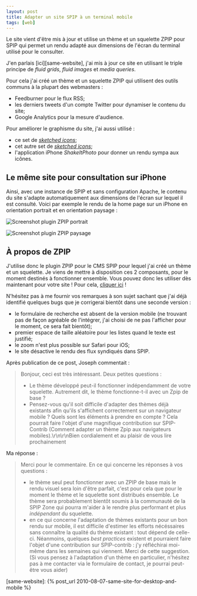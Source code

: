 ```yaml
---
layout: post
title: Adapter un site SPIP à un terminal mobile
tags: [web]
---
```


Le site vient d'être mis à jour et utilise un thème et un squelette ZPIP pour
SPIP qui permet un rendu adapté aux dimensions de l'écran du terminal utilisé
pour le consulter.

J'en parlais [ici][same-website], j'ai mis à jour ce site en utilisant le triple
principe de _fluid grids_, _fluid images_ et _media queries_.

Pour cela j'ai créé un thème et un squelette ZPIP qui utilisent des outils
communs à la plupart des webmasters :

- Feedburner pour le flux RSS;
- les derniers tweets d'un compte Twitter pour dynamiser le contenu du site;
- Google Analytics pour la mesure d'audience.

Pour améliorer le graphisme du site, j'ai aussi utilisé :

- ce set de
  [_sketched icons_](https://www.charfishdesign.com/19-free-hand-drawn-sketch-icons/);
- cet autre set de
  [_sketched icons_](https://www.webdesignerdepot.com/2009/04/24-free-exclusive-vector-icons-handy/);
- l'application iPhone _ShakeItPhoto_ pour donner un rendu sympa aux icônes.

## Le même site pour consultation sur iPhone

Ainsi, avec une instance de SPIP et sans configuration Apache, le contenu du
site s'adapte automatiquement aux dimensions de l'écran sur lequel il est
consulté. Voici par exemple le rendu de la home page sur un iPhone en
orientation portrait et en orientation paysage :

![Screenshot plugin ZPIP portrait](../../assets/images/screenshot-zpip-1.png)

![Screenshot plugin ZPIP paysage](../../assets/images/screenshot-zpip-2.png)

## À propos de ZPIP

J'utilise donc le plugin ZPIP pour le CMS SPIP pour lequel j'ai créé un thème et
un squelette. Je viens de mettre à disposition ces 2 composants, pour le moment
destinés à fonctionner ensemble. Vous pouvez donc les utiliser dès maintenant
pour votre site ! Pour cela,
[cliquer ici](https://code.google.com/archive/p/mfgridformobile/) !

N'hésitez pas à me fournir vos remarques à son sujet sachant que j'ai déjà
identifié quelques bugs que je corrigerai bientôt dans une seconde version :

- le formulaire de recherche est absent de la version mobile (ne trouvant pas de
  façon agréable de l'intégrer, j'ai choisi de ne pas l'afficher pour le moment,
  ce sera fait bientôt);
- premier espace de taille aléatoire pour les listes quand le texte est
  justifié;
- le zoom n'est plus possible sur Safari pour iOS;
- le site désactive le rendu des flux syndiqués dans SPIP.

Après publication de ce post, Joseph commentait :

> Bonjour, ceci est très intéressant. Deux petites questions :
>
> - Le thème développé peut-il fonctionner indépendamment de votre squelette.
>   Autrement dit, le thème fonctionne-t-il avec un Zpip de base ?
> - Pensez-vous qu'il soit difficile d'adapter des thèmes déjà existants afin
>   qu'ils s'affichent correctement sur un navigateur mobile ? Quels sont les
>   éléments à prendre en compte ? Cela pourrait faire l'objet d'une magnifique
>   contribution sur SPIP-Contrib (Comment adapter un thème Zpip aux navigateurs
>   mobiles).\r\n\r\nBien cordialement et au plaisir de vous lire prochainement

Ma réponse :

> Merci pour le commentaire. En ce qui concerne les réponses à vos questions :
>
> - le thème seul peut fonctionner avec un ZPIP de base mais le rendu visuel
>   sera loin d'être parfait, c'est pour cela que pour le moment le thème et le
>   squelette sont distribués ensemble. Le thème sera probablement bientôt
>   soumis à la communauté de la SPIP Zone qui pourra m'aider à le rendre plus
>   performant et plus _indépendant_ du squelette.
> - en ce qui concerne l'adaptation de thèmes existants pour un bon rendu sur
>   mobile, il est difficile d'estimer les efforts nécéssaires sans connaître la
>   qualité du thème existant : tout dépend de celle-ci. Néanmoins, quelques
>   _best practices_ existent et pourraient faire l'objet d'une contribution sur
>   SPIP-contrib : j'y réfléchirai moi-même dans les semaines qui viennent.
>   Merci de cette suggestion. (Si vous pensez à l'adaptation d'un thème en
>   particulier, n'hésitez pas à me contacter via le formulaire de contact, je
>   pourrai peut-être vous aider)

[same-website]: {% post_url 2010-08-07-same-site-for-desktop-and-mobile %}
